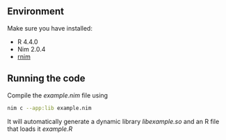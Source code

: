 ## Environment
Make sure you have installed:
- R 4.4.0
- Nim 2.0.4
- [rnim](https://github.com/SciNim/rnim.git)

## Running the code
Compile the *example.nim* file using 
```bash
nim c --app:lib example.nim
```
It will automatically generate a dynamic library *libexample.so* and an R file that loads it *example.R*